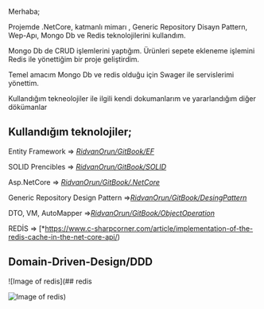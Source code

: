Merhaba;

Projemde .NetCore, katmanlı mimarı , Generic Repository Disayn Pattern, Wep-Apı, Mongo Db ve Redis teknolojilerini kullandım. 

Mongo Db de CRUD işlemlerini yaptığım. Ürünleri sepete ekleneme işlemini Redis ile yönettiğim bir proje geliştirdim. 

Temel amacım Mongo Db ve redis olduğu için Swager ile servislerimi yönettim.

Kullandığım tekneolojiler ile ilgili kendi dokumanlarım ve yararlandığım diğer dökümanlar

## Kullandığım teknolojiler;

Entity Framework =>  [*RidvanOrun/GitBook/EF*](https://ridvanorun.gitbook.io/entity-framework/) 

SOLID Prencibles =>  [*RidvanOrun/GitBook/SOLID*](https://ridvanorun.gitbook.io/solid/) 

Asp.NetCore => [*RidvanOrun/GitBook/.NetCore*](https://ridvanorun.gitbook.io/asp-net-core/)

Generic Repository Design Pattern =>[*RidvanOrun/GitBook/DesingPattern*](https://ridvanorun.gitbook.io/desing-patterns/)

DTO, VM, AutoMapper =>[*RidvanOrun/GitBook/ObjectOperation*](https://ridvanorun.gitbook.io/object-operation/)

REDİS => [*https://www.c-sharpcorner.com/article/implementation-of-the-redis-cache-in-the-net-core-api/)

## Domain-Driven-Design/DDD

![Image of redis](## redis

![Image of redis](https://gblobscdn.gitbook.com/assets%2F-MRpQvkt_cZoERWOLez2%2F-MSyEepRHHQsQZHVovex%2F-MSyEm2U6nsFqGC4WKc7%2FDDDGithup.png?alt=media&token=5738b2b4-0fc0-430d-8b16-f30cdaa73182))
